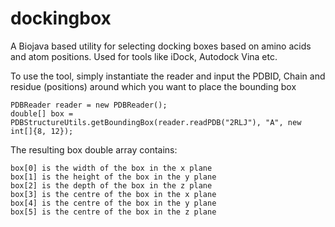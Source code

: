dockingbox
==========

A Biojava based utility for selecting docking boxes based on amino acids and atom positions. Used for tools like iDock, Autodock Vina etc.


To use the tool, simply instantiate the reader and input the PDBID, Chain and residue (positions) around which you want to place the bounding box

```
PDBReader reader = new PDBReader();
double[] box = PDBStructureUtils.getBoundingBox(reader.readPDB("2RLJ"), "A", new int[]{8, 12});
```

The resulting box double array contains:

```
box[0] is the width of the box in the x plane
box[1] is the height of the box in the y plane
box[2] is the depth of the box in the z plane
box[3] is the centre of the box in the x plane
box[4] is the centre of the box in the y plane
box[5] is the centre of the box in the z plane
```
